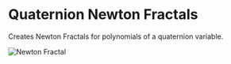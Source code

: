 # Quaternion Newton Fractals
Creates Newton Fractals for polynomials of a quaternion variable.

![Newton Fractal](https://math.dartmouth.edu/~rmaguire/projects/quaternion_newton_fractals/quaternion_newton_fractal_z_cubed_minus_one.png "Newton Fractal")
